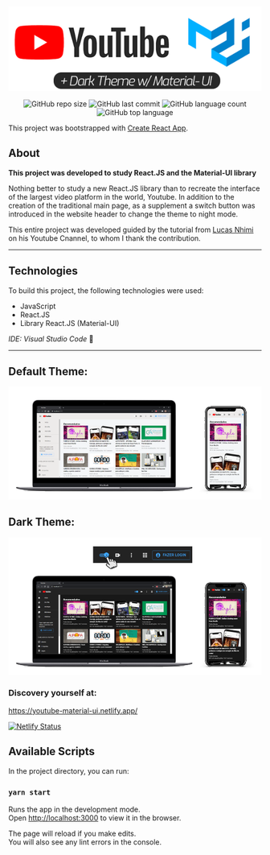 <div align="center">

![YouTube Heahder](https://github.com/pedro-samo/youtube_inteface/blob/master/git_readme/header.png)

![GitHub repo size](https://img.shields.io/github/repo-size/pedro-samo/youtube_inteface) ![GitHub last commit](https://img.shields.io/github/last-commit/pedro-samo/youtube_inteface)  ![GitHub language count](https://img.shields.io/github/languages/count/pedro-samo/youtube_inteface) ![GitHub top language](https://img.shields.io/github/languages/top/pedro-samo/youtube_inteface)

</div>

This project was bootstrapped with [Create React App](https://github.com/facebook/create-react-app).


## About 

**This project was developed to study React.JS and the Material-UI library** 

Nothing better to study a new React.JS library than to recreate the interface of the largest video platform in the world, Youtube.
In addition to the creation of the traditional main page, as a supplement a switch button was introduced in the website header to change the theme to night mode.

This entire project was developed guided by the tutorial from [Lucas Nhimi](https://github.com/lucasnhimi) on his Youtube Cnannel, to whom I thank the contribution.
__________

## Technologies

To build this project, the following technologies were used:

* JavaScript
* React.JS
* Library React.JS (Material-UI)

_IDE: Visual Studio Code_ :blue_heart:
__________

## Default Theme:

![Default Theme](https://github.com/pedro-samo/youtube_inteface/blob/master/git_readme/custom_mode.png)


## Dark Theme:

![Dark Theme](https://github.com/pedro-samo/youtube_inteface/blob/master/git_readme/dark_mode.png)


### Discovery yourself at: 

https://youtube-material-ui.netlify.app/

[![Netlify Status](https://api.netlify.com/api/v1/badges/8707f9b4-a917-4a94-9dea-3500e65c2294/deploy-status)](https://youtube-material-ui.netlify.app/)


## Available Scripts

In the project directory, you can run:

### `yarn start`

Runs the app in the development mode.<br />
Open [http://localhost:3000](http://localhost:3000) to view it in the browser.

The page will reload if you make edits.<br />
You will also see any lint errors in the console.

